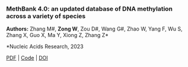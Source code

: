 ###  MethBank 4.0: an updated database of DNA methylation across a variety of species

**Authors:** Zhang M#, **Zong W**, Zou D#, Wang G#, Zhao W, Yang F, Wu S, Zhang X, Guo X, Ma Y, Xiong Z, Zhang Z*

*Nucleic Acids Research, 2023

[PDF](https://watermark.silverchair.com/gkac969.pdf?token=AQECAHi208BE49Ooan9kkhW_Ercy7Dm3ZL_9Cf3qfKAc485ysgAAA00wggNJBgkqhkiG9w0BBwagggM6MIIDNgIBADCCAy8GCSqGSIb3DQEHATAeBglghkgBZQMEAS4wEQQMJC7eVs1TgfciHKt6AgEQgIIDAHjm5UY6y1SAi_KGXXc6PCD6JXjcTwIYTtVuL0_Qsrc3RqMagC_m9k6pbBpKBnvMPLudWm3rLF26WVCHHCyBH8R3DipeN8nHD2JRCb-mHKGvHSKEDddA9czt8_Sk6G3v7qPsaTFg9IYifs3Y6hqZH2hxHEvKGm3ySyhMz2dv0qCIC-2oUtRRpC6DH8F7ioftUlsJ2m4olX4FWHOsmxTq4zPgr8PFA4Qpfa6lJyLd1Lcc8z-HiXUCvHevObIf_ljfLMLD6q9jlIxrtT71fyEemH3rSW_wUPh08I4UxaCC9h6AqjqxbbwGirU9AqNObrmgjU8QOqDuO1l7SJPa_hLUJd8Dexmw_5iDWfni1pdFMhDSmNrjxnlXo05fOQ1-k27AKX6z8YY6B3csQQhUXgIIaFfLPcLAhHV0QMA7qRDvIzo_hGLyek_Mx1B-r2e4B3PDB1FC6fzVpHqoqmIW5hX7OXaCNikjshfZANtsexoXUg5C_DnAbKFZYpi55P_iFJPXoBR-PwU-tkl4SDNEyE0FEJWyfw00qSi51Ph23NegZnSVygLbyVwg9FwoAg4sxdkZEX3U2Q-q-Rhd8IS9Bfr4yKZzkjq7Uu96_XbnFAWqT2wO9PiYMvj32zh2M_txEvrUXmw7a7AbevFZG9Ms4D6FrQR2HtAcwWOWKbzn2HZsGh99Fe5BkXeH90cTvwVLbJLDDkLtVn4QjVRrbXVP5om2FZK_df1wuwbRfc-p6DbovRmXfvJvyyubpefg7A2iiocQFBRUAUaDRbtB9sA0ztNZcZteFw9QkwjVMIR1nvavo9ORt5Ova_DTkE0r7uVqLkOBxXKxzimkv6EodxrqbPSlwg-r_6RzT207I9z9X4w8Yn48oDGowJxiP-NVKd8gLJxPU4-9HbrlRezlQwmiuSRnYsYA82iZz5cyPGG0AgLvWBtvjcz2jYZERBdA7JH2NKH6QjmSkjMJebsR-EJr1Mtivn8mJXspHMkdmuQQTz4RgpW1_-XQ3W7U82Pf9g4iKGW77A) | [Code](https://github.com/username/project) | [DOI](https://doi.org/10.1093/nar/gkac969)
